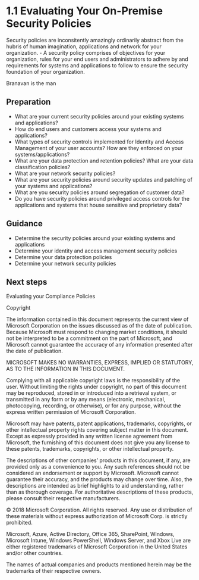 # 1.1 Evaluating Your On-Premise Security Policies

Security policies are inconsitently amazingly ordinarily abstract from the hubris of human imagination, applications and network for your organization. -
A security policy comprises of objectives for your organization, rules for your end users and administrators to adhere by and requirements for systems and applications to follow to ensure the security foundation of your organization. 

Branavan is the man

## Preparation 

- What are your current security policies around your existing systems and applications? 
- How do end users and customers access your systems and applications? 
- What types of security controls implemented for Identity and Access Management of your user accounts? How are they enforced on your systems/applications? 
- What are your data protection and retention policies? What are your data classification policies? 
- What are your network security policies? 
- What are your security policies around security updates and patching of your systems and applications? 
- What are you security policies around segregation of customer data? 
- Do you have security policies around privileged access controls for the applications and systems that house sensitive and proprietary data? 


## Guidance 

- Determine the security policies around your existing systems and applications 
- Determine your identity and access management security policies 
- Determine your data protection policies 
- Determine your network security policies 

## Next steps 

Evaluating your Compliance Policies 



Copyright 


The information contained in this document represents the current view of Microsoft Corporation on the issues discussed as of the date of publication. Because Microsoft must respond to changing market conditions, it should not be interpreted to be a commitment on the part of Microsoft, and Microsoft cannot guarantee the accuracy of any information presented after the date of publication. 

MICROSOFT MAKES NO WARRANTIES, EXPRESS, IMPLIED OR STATUTORY, AS TO THE INFORMATION IN THIS DOCUMENT. 

Complying with all applicable copyright laws is the responsibility of the user. Without limiting the rights under copyright, no part of this document may be reproduced, stored in or introduced into a retrieval system, or transmitted in any form or by any means (electronic, mechanical, photocopying, recording, or otherwise), or for any purpose, without the express written permission of Microsoft Corporation.  

Microsoft may have patents, patent applications, trademarks, copyrights, or other intellectual property rights covering subject matter in this document. Except as expressly provided in any written license agreement from Microsoft, the furnishing of this document does not give you any license to these patents, trademarks, copyrights, or other intellectual property.  

The descriptions of other companies’ products in this document, if any, are provided only as a convenience to you. Any such references should not be considered an endorsement or support by Microsoft. Microsoft cannot guarantee their accuracy, and the products may change over time. Also, the descriptions are intended as brief highlights to aid understanding, rather than as thorough coverage. For authoritative descriptions of these products, please consult their respective manufacturers. 

© 2018 Microsoft Corporation. All rights reserved. Any use or distribution of these materials without express authorization of Microsoft Corp. is strictly prohibited. 

Microsoft, Azure, Active Directory, Office 365, SharePoint, Windows, Microsoft Intune, Windows PowerShell, Windows Server, and Xbox Live are either registered trademarks of Microsoft Corporation in the United States and/or other countries. 

The names of actual companies and products mentioned herein may be the trademarks of their respective owners. 
